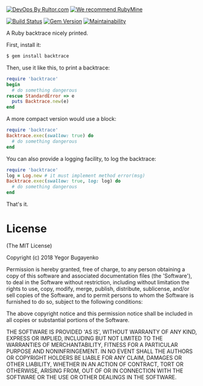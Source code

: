[![DevOps By Rultor.com](http://www.rultor.com/b/yegor256/backtrace)](http://www.rultor.com/p/yegor256/backtrace)
[![We recommend RubyMine](http://www.elegantobjects.org/rubymine.svg)](https://www.jetbrains.com/ruby/)

[![Build Status](https://travis-ci.org/yegor256/backtrace.svg)](https://travis-ci.org/yegor256/backtrace)
[![Gem Version](https://badge.fury.io/rb/backtrace.svg)](http://badge.fury.io/rb/backtrace)
[![Maintainability](https://api.codeclimate.com/v1/badges/0296baf81e86b90fba70/maintainability)](https://codeclimate.com/github/yegor256/backtrace/maintainability)

A Ruby backtrace nicely printed.

First, install it:

```bash
$ gem install backtrace
```

Then, use it like this, to print a backtrace:

```ruby
require 'backtrace'
begin
  # do something dangerous
rescue StandardError => e
  puts Backtrace.new(e)
end
```

A more compact version would use a block:

```ruby
require 'backtrace'
Backtrace.exec(swallow: true) do
  # do something dangerous
end
```

You can also provide a logging facility, to log the backtrace:

```ruby
require 'backtrace'
log = Log.new # it must implement method error(msg)
Backtrace.exec(swallow: true, log: log) do
  # do something dangerous
end
```

That's it.

# License

(The MIT License)

Copyright (c) 2018 Yegor Bugayenko

Permission is hereby granted, free of charge, to any person obtaining a copy
of this software and associated documentation files (the 'Software'), to deal
in the Software without restriction, including without limitation the rights
to use, copy, modify, merge, publish, distribute, sublicense, and/or sell
copies of the Software, and to permit persons to whom the Software is
furnished to do so, subject to the following conditions:

The above copyright notice and this permission notice shall be included in all
copies or substantial portions of the Software.

THE SOFTWARE IS PROVIDED 'AS IS', WITHOUT WARRANTY OF ANY KIND, EXPRESS OR
IMPLIED, INCLUDING BUT NOT LIMITED TO THE WARRANTIES OF MERCHANTABILITY,
FITNESS FOR A PARTICULAR PURPOSE AND NONINFRINGEMENT. IN NO EVENT SHALL THE
AUTHORS OR COPYRIGHT HOLDERS BE LIABLE FOR ANY CLAIM, DAMAGES OR OTHER
LIABILITY, WHETHER IN AN ACTION OF CONTRACT, TORT OR OTHERWISE, ARISING FROM,
OUT OF OR IN CONNECTION WITH THE SOFTWARE OR THE USE OR OTHER DEALINGS IN THE
SOFTWARE.
